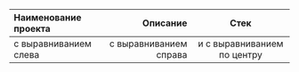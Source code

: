 | Наименование проекта | Описание | Стек |
| :-------------------- | ---------------------: |:---------------------------:|
| с выравниванием слева | с выравниванием справа | и с выравниванием по центру |
